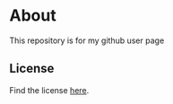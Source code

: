 # About
This repository is for my github user page

## License
Find the license [here](https://github.com/iamnemesis/iamnemesis.github.io/blob/master/LICENSE.md).
